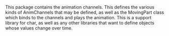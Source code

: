 This package contains the animation channels.  This defines the various kinds of
AnimChannels that may be defined, as well as the MovingPart class
which binds to the channels and plays the animation.  This is a
support library for char, as well as any other libraries that want
to define objects whose values change over time.
